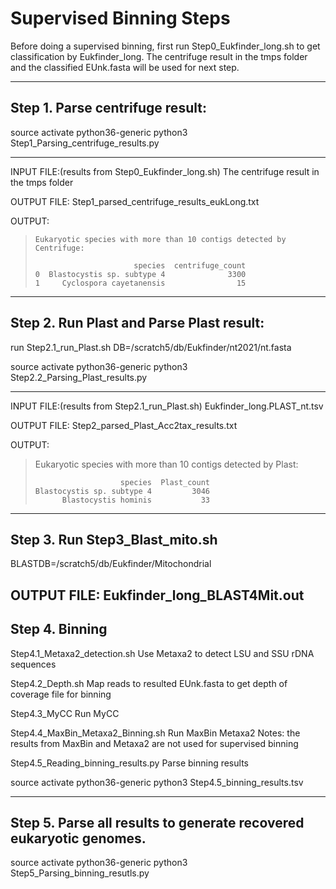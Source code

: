 # Supervised Binning Steps

Before doing a supervised binning, first run Step0_Eukfinder_long.sh to get classification by Eukfinder_long.
The centrifuge result in the tmps folder and the classified EUnk.fasta will be used for next step.

------------------------------------------------------------------------------
## Step 1. Parse centrifuge result:

source activate python36-generic
python3 Step1_Parsing_centrifuge_results.py

--------------------
INPUT FILE:(results from Step0_Eukfinder_long.sh)
The centrifuge result in the tmps folder

OUTPUT FILE:
Step1_parsed_centrifuge_results_eukLong.txt

OUTPUT:

>     Eukaryotic species with more than 10 contigs detected by Centrifuge:
> 
>                           species  centrifuge_count
>     0  Blastocystis sp. subtype 4              3300
>     1     Cyclospora cayetanensis                15

------------------------------------------------------------------------------
## Step 2. Run Plast and Parse Plast result:

run Step2.1_run_Plast.sh
DB=/scratch5/db/Eukfinder/nt2021/nt.fasta

source activate python36-generic
python3 Step2.2_Parsing_Plast_results.py

--------------------
INPUT FILE:(results from Step2.1_run_Plast.sh)
Eukfinder_long.PLAST_nt.tsv

OUTPUT FILE:
Step2_parsed_Plast_Acc2tax_results.txt


OUTPUT:

>    Eukaryotic species with more than 10 contigs detected by Plast:
> 
>                        species  Plast_count
>     Blastocystis sp. subtype 4         3046
>           Blastocystis hominis           33



------------------------------------------------------------------------------
## Step 3. Run Step3_Blast_mito.sh

BLASTDB=/scratch5/db/Eukfinder/Mitochondrial


OUTPUT FILE:
Eukfinder_long_BLAST4Mit.out
------------------------------------------------------------------------------

## Step 4. Binning

Step4.1_Metaxa2_detection.sh
Use Metaxa2 to detect LSU and SSU rDNA sequences

Step4.2_Depth.sh
Map reads to resulted EUnk.fasta to get depth of coverage file for binning

Step4.3_MyCC
Run MyCC

Step4.4_MaxBin_Metaxa2_Binning.sh
Run MaxBin Metaxa2
Notes: the results from MaxBin and Metaxa2 are not used for supervised binning

Step4.5_Reading_binning_results.py
Parse binning results

source activate python36-generic
python3 Step4.5_binning_results.tsv

------------------------------------------------------------------------------
## Step 5. Parse all results to generate recovered eukaryotic genomes.

source activate python36-generic
python3 Step5_Parsing_binning_resutls.py

